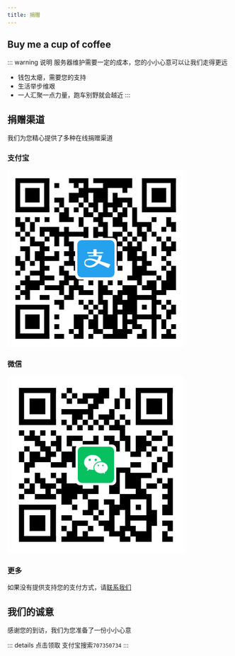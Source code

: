 ```yaml
---
title: 捐赠
---
```


## Buy me a cup of coffee

::: warning 说明
服务器维护需要一定的成本，您的小小心意可以让我们走得更远

* 钱包太瘪，需要您的支持
* 生活举步维艰
* 一人汇聚一点力量，跑车别野就会越近
:::

## 捐赠渠道

我们为您精心提供了多种在线捐赠渠道

### 支付宝

![支付宝支付](/assets/img/alipay.png "支付宝支付")

### 微信

![微信支付](/assets/img/wechatpay.png "微信支付")

### 更多

如果没有提供支持您的支付方式，请[联系我们](contact.md)

## 我们的诚意

感谢您的到访，我们为您准备了一份小小心意

::: details 点击领取
支付宝搜索`707350734`
:::
